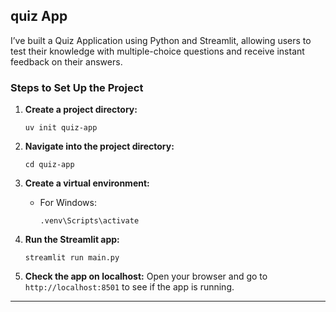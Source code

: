 ##  quiz App

I’ve built a Quiz Application using Python and Streamlit, allowing users to test their knowledge with multiple-choice questions and receive instant feedback on their answers.

### Steps to Set Up the Project

1. **Create a project directory:**
    ```
    uv init quiz-app
    ```

2. **Navigate into the project directory:**
    ```
    cd quiz-app
    ```

3. **Create a virtual environment:**
    - For Windows:
      ```
      .venv\Scripts\activate
      ```

4. **Run the Streamlit app:**
    ```
    streamlit run main.py
    ```

5. **Check the app on localhost:**
    Open your browser and go to `http://localhost:8501` to see if the app is running.

---